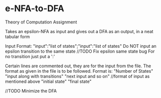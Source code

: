 # e-NFA-to-DFA
Theory of Computation Assignment

Takes an epsilon-NFA as input and gives out a DFA as an output, in a neat tabular form

Input Format:
    "input":"list of states";"input":"list of states"
    Do NOT input an epsilon transition to the same state //TODO    Fix epsilon same state bug
    For no transition just put a ':'
    
Certain lines are commented out, they are for the input from the file. The format as given in the file is to be followed.
    Format is:
     "Number of States"
     "input along with transitions"
     "next input and so on" //format of input as mentioned above
     "initial state"
     "final state"
     
//TODO Minimize the DFA

